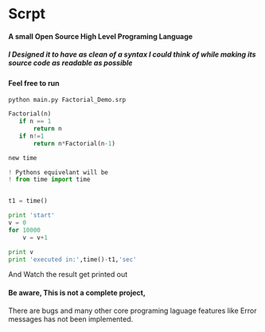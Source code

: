 # Scrpt
#### A small Open Source High Level Programing Language

#####  I Designed it to have as clean of a syntax I could think of while making its source code as readable as possible


#### Feel free to run 

    python main.py Factorial_Demo.srp


```python
Factorial(n)
   if n == 1
       return n
   if n!=1
       return n*Factorial(n-1)

new time

! Pythons equivelant will be
! from time import time


t1 = time()

print 'start'
v = 0
for 10000
    v = v+1

print v
print 'executed in:',time()-t1,'sec'
```

And Watch the result get printed out

#### Be aware, This is not a complete project, 
There are bugs and many other core programing laguage 
features like Error messages has not been implemented.
